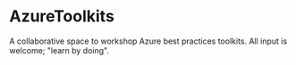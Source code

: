 # AzureToolkits
A collaborative space to workshop Azure best practices toolkits. All input is welcome; "learn by doing".

